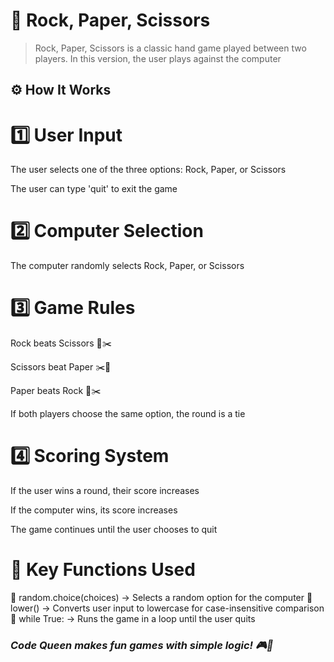 # 📝 Rock, Paper, Scissors 
> Rock, Paper, Scissors is a classic hand game played between two players. In this version, the user plays against the computer

## ⚙️ How It Works
# 1️⃣ User Input

The user selects one of the three options: Rock, Paper, or Scissors

The user can type 'quit' to exit the game

# 2️⃣ Computer Selection

The computer randomly selects Rock, Paper, or Scissors

# 3️⃣ Game Rules

Rock beats Scissors 📄✂️

Scissors beat Paper ✂️📄

Paper beats Rock 📄✂️

If both players choose the same option, the round is a tie

# 4️⃣ Scoring System

If the user wins a round, their score increases

If the computer wins, its score increases

The game continues until the user chooses to quit

# 🔧 Key Functions Used
🔹 random.choice(choices) → Selects a random option for the computer
🔹 lower() → Converts user input to lowercase for case-insensitive comparison
🔹 while True: → Runs the game in a loop until the user quits


### *Code Queen makes fun games with simple logic! 🎮🚀*
